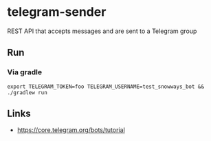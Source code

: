# telegram-sender

REST API that accepts messages and are sent to a Telegram group

## Run

### Via gradle

```shell
export TELEGRAM_TOKEN=foo TELEGRAM_USERNAME=test_snowways_bot && ./gradlew run
```

## Links

- <https://core.telegram.org/bots/tutorial>

